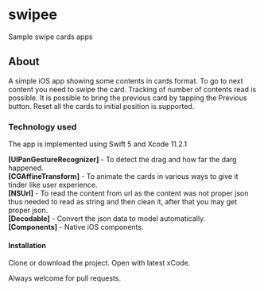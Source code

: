 # swipee
Sample swipe cards apps
## About
A simple iOS app showing some contents in cards format. To go to next content you need to
swipe the card. Tracking of number of contents read is possible. It is possible to bring the previous card by tapping the 
Previous button. Reset all the cards to initial position is supported.

### Technology used
The app is implemented using Swift 5 and Xcode 11.2.1

**[UIPanGestureRecognizer]** - To detect the drag and how far the darg happened.<br />
**[CGAffineTransform]** - To animate the cards in various ways to give it tinder like user experience.<br />
**[NSUrl]** - To read the content from url as the content was not proper json thus needed to read as string and then clean it, after
that you may get proper json.<br />
**[Decodable]** - Convert the json data to model automatically.<br />
**[Components]** - Native iOS components.<br />

#### Installation
Clone or download the project. Open with latest xCode.

Always welcome for pull requests.

